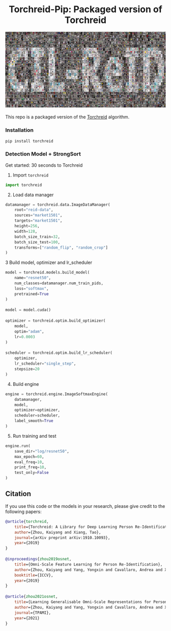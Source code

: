 <div align="center">
<h1>
  Torchreid-Pip: Packaged version of Torchreid 
</h1>
<h4>
    <img width="700" alt="teaser" src="https://raw.githubusercontent.com/goksenin-uav/torchreid-pip/main/doc/logo.png">
</h4>
</div>

This repo is a packaged version of the [Torchreid](https://github.com/KaiyangZhou/deep-person-reid) algorithm.
### Installation
```
pip install torchreid
```

### Detection Model + StrongSort 
Get started: 30 seconds to Torchreid

1. Import ``torchreid``
```python
import torchreid
```
2. Load data manager

```python 
datamanager = torchreid.data.ImageDataManager(
    root="reid-data",
    sources="market1501",
    targets="market1501",
    height=256,
    width=128,
    batch_size_train=32,
    batch_size_test=100,
    transforms=["random_flip", "random_crop"]
)
```
3 Build model, optimizer and lr_scheduler

```python 
model = torchreid.models.build_model(
    name="resnet50",
    num_classes=datamanager.num_train_pids,
    loss="softmax",
    pretrained=True
)

model = model.cuda()

optimizer = torchreid.optim.build_optimizer(
    model,
    optim="adam",
    lr=0.0003
)

scheduler = torchreid.optim.build_lr_scheduler(
    optimizer,
    lr_scheduler="single_step",
    stepsize=20
)
```
4. Build engine

```python
engine = torchreid.engine.ImageSoftmaxEngine(
    datamanager,
    model,
    optimizer=optimizer,
    scheduler=scheduler,
    label_smooth=True
)
```
5. Run training and test

```python
engine.run(
    save_dir="log/resnet50",
    max_epoch=60,
    eval_freq=10,
    print_freq=10,
    test_only=False
)
```
Citation
---------
If you use this code or the models in your research, please give credit to the following papers:
```bibtex
@article{torchreid,
    title={Torchreid: A Library for Deep Learning Person Re-Identification in Pytorch},
    author={Zhou, Kaiyang and Xiang, Tao},
    journal={arXiv preprint arXiv:1910.10093},
    year={2019}
} 

@inproceedings{zhou2019osnet,
    title={Omni-Scale Feature Learning for Person Re-Identification},
    author={Zhou, Kaiyang and Yang, Yongxin and Cavallaro, Andrea and Xiang, Tao},
    booktitle={ICCV},
    year={2019}
}

@article{zhou2021osnet,
    title={Learning Generalisable Omni-Scale Representations for Person Re-Identification},
    author={Zhou, Kaiyang and Yang, Yongxin and Cavallaro, Andrea and Xiang, Tao},
    journal={TPAMI},
    year={2021}
}
```
